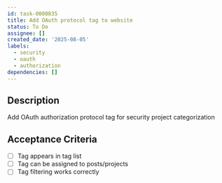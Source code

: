 ```yaml
---
id: task-0000835
title: Add OAuth protocol tag to website
status: To Do
assignee: []
created_date: '2025-08-05'
labels:
  - security
  - oauth
  - authorization
dependencies: []
---
```


## Description

Add OAuth authorization protocol tag for security project categorization

## Acceptance Criteria

- [ ] Tag appears in tag list
- [ ] Tag can be assigned to posts/projects
- [ ] Tag filtering works correctly
